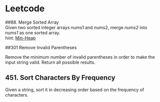 # Leetcode

##88. Merge Sorted Array   
Given two sorted integer arrays nums1 and nums2, merge *nums2* into *nums1* as one sorted array.  
hint: [Min-Heap](http://yuweiichen.com/merge-two-array/ "MergeSortedArray")
 
##301 Remove Invalid Parentheses

Remove the minimum number of invalid parentheses in order to make the input string valid. Return all possible results.

## 451. Sort Characters By Frequency  

Given a string, sort it in decreasing order based on the frequency of characters.

##
